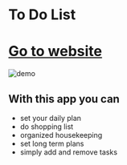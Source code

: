 # To Do List 
# [Go to website ](https://beatatokarska.github.io/To-do-list/)

![demo]([https://github.com/BeataTokarska/To-do-list/blob/main/images/to-do-list-picture.jpg?raw=true](https://github.com/BeataTokarska/To-do-list/blob/main/images/Projekt%20bez%20tytu%C5%82u.png?raw=true))

## With this app you can  
- set your daily plan 
- do shopping list 
- organized housekeeping
- set long term plans
- simply  add and remove tasks
